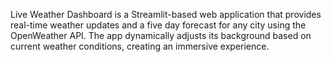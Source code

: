 Live Weather Dashboard is a Streamlit-based web application that provides real-time weather updates and a five day forecast for any city using the OpenWeather API. The app dynamically adjusts its background based on current weather conditions, creating an immersive experience.
